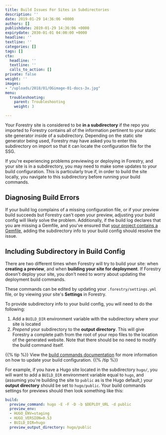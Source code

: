 ```yaml
---
title: Build Issues For Sites in Subdirectories
description: ''
date: 2019-01-29 14:36:06 +0000
authors: []
publishdate: 2019-01-29 14:36:06 +0000
expirydate: 2030-01-01 04:00:00 +0000
headline: ''
textline: ''
categories: []
tags: []
cta:
  headline: ''
  textline: ''
  calls_to_action: []
private: false
weight: ''
images:
- "/uploads/2018/01/OGimage-01-docs-3x.jpg"
menu:
  troubleshooting:
    parent: Troubleshooting
    weight: 3

---
```

Your Forestry site is considered to be **in a subdirectory** if the repo you imported to Forestry contains all of the information pertinent to your static site generator inside of a subdirectory. Depending on the static site generator being used, Forestry may have asked you to enter this subdirectory on import so that it can locate the configuration file for the SSG.

If you're experiencing problems previewing or deploying in Forestry, and your site is in a subdirectory, you may need to make some updates to your build configuration. This is particularly true if, in order to build the site locally, you navigate to this subdirectory before running your build commands.

## Diagnosing Build Errors

If your build log complains of a missing configuration file, or if your preview build succeeds but Forestry can't open your preview, adjusting your build config will likely solve the problem. Additionally, if the build log declares that you are missing a Gemfile, and you've ensured that [your project contains a Gemfile](/docs/troubleshooting/could-not-locate-gemfile-or-bundle-directory/), adding the subdirectory info to your build config should resolve the issue.



## Including Subdirectory in Build Config

There are two different times when Forestry will try to build your site: when **creating a preview**, and when **building your site for deployment**. If Forestry doesn't deploy your site, you don't need to worry about updating the deployment build commands.

These commands can be edited by updating your `.forestry/settings.yml` file, or by viewing your site's **Settings** in Forestry.

To provide subdirectory info to your build config, you will need to do the following:

1. Add a `BUILD_DIR` environment variable with the subdirectory where your site is located
2. *Prepend* your subdirectory to the **output directory**. This will give Forestry a complete path from the root of your repo files to the location of the generated website. Note that there should be no need to modify the build command itself.

{{% tip %}}
View the [build commands documentation](/docs/settings/build-commands/) for more information on how to update your build configuration.
{{% /tip %}}

For example, if you have a Hugo site located in the subdirectory `hugo/`, you will want to add a `BUILD_DIR` environment variable equal to `hugo`, and (assuming you're building the site to `public` as is the Hugo default,) your **output directory** should be set to `hugo/public`. Your build commands settings for previews should then look something like this:

```yaml
build:
  preview_command: hugo -E -F -D -b $DEPLOY_URL -d public
  preview_env:
  - HUGO_ENV=staging
  - HUGO_VERSION=0.53
  - BUILD_DIR=hugo
  preview_output_directory: hugo/public
```
